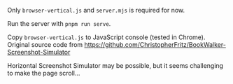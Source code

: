 Only `browser-vertical.js` and `server.mjs` is required for now.

Run the server with `pnpm run serve`.

Copy `browser-vertical.js` to JavaScript console (tested in Chrome). Original source code from https://github.com/ChristopherFritz/BookWalker-Screenshot-Simulator

Horizontal Screenshot Simulator may be possible, but it seems challenging to make the page scroll...
